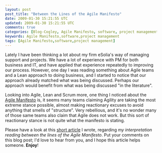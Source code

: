 ```yaml
---           
layout: post
post_title: "Between the Lines of the Agile Manifesto"
date: 2009-01-30 15:21:55 UTC
updated: 2009-01-30 15:21:55 UTC
comments: true
categories: [Blog-Cogley, Agile Manifesto, software, project management]
keywords: Agile Manifesto,software,project management
tags: [Agile Manifesto,software,project management]
---
```

 

Lately I have been thinking a lot about my firm eSolia's way of managing support and projects. We have a lot of experience with PM for both business and IT, and have applied that experience repeatedly to improving our process. However, one day I was reading something about Agile teams and a Lean approach to doing business, and I started to notice that our approach already matched what was being discussed. Perhaps our approach would benefit from what was being discussed "in the literature". 


Looking into Agile, Lean and Scrum more, one thing I noticed about the [Agile Manifesto](http://agilemanifesto.org/) is, it seems many teams claiming Agility are taking the most extreme stance possible, almost making reactionary excuses to avoid anything that smells of "structure". Very rebellious, and it's no wonder many of those same teams also claim that Agile does not work. But this sort of reactionary stance is not quite what the manifesto is stating. 


Please have a look at this [short article](http://rick.cogley.info/goodies/reference/rick-cogley-between-the-lines-of-the-agile-manifesto.php) I wrote, regarding _my interpretation reading between the lines of the Agile Manifesto_. Put your comments on this blog post; I'd love to hear from you, and I hope this article helps someone. **Enjoy**!




